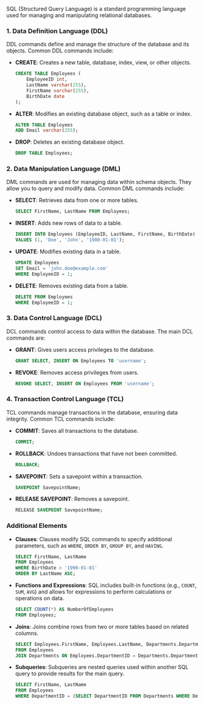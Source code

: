 SQL (Structured Query Language) is a standard programming language used for managing and manipulating relational databases. 

### 1. **Data Definition Language (DDL)**
DDL commands define and manage the structure of the database and its objects. Common DDL commands include:
- **CREATE**: Creates a new table, database, index, view, or other objects.
  ```sql
  CREATE TABLE Employees (
      EmployeeID int,
      LastName varchar(255),
      FirstName varchar(255),
      BirthDate date
  );
  ```
- **ALTER**: Modifies an existing database object, such as a table or index.
  ```sql
  ALTER TABLE Employees
  ADD Email varchar(255);
  ```
- **DROP**: Deletes an existing database object.
  ```sql
  DROP TABLE Employees;
  ```

### 2. **Data Manipulation Language (DML)**
DML commands are used for managing data within schema objects. They allow you to query and modify data. Common DML commands include:
- **SELECT**: Retrieves data from one or more tables.
  ```sql
  SELECT FirstName, LastName FROM Employees;
  ```
- **INSERT**: Adds new rows of data to a table.
  ```sql
  INSERT INTO Employees (EmployeeID, LastName, FirstName, BirthDate)
  VALUES (1, 'Doe', 'John', '1980-01-01');
  ```
- **UPDATE**: Modifies existing data in a table.
  ```sql
  UPDATE Employees
  SET Email = 'john.doe@example.com'
  WHERE EmployeeID = 1;
  ```
- **DELETE**: Removes existing data from a table.
  ```sql
  DELETE FROM Employees
  WHERE EmployeeID = 1;
  ```

### 3. **Data Control Language (DCL)**
DCL commands control access to data within the database. The main DCL commands are:
- **GRANT**: Gives users access privileges to the database.
  ```sql
  GRANT SELECT, INSERT ON Employees TO 'username';
  ```
- **REVOKE**: Removes access privileges from users.
  ```sql
  REVOKE SELECT, INSERT ON Employees FROM 'username';
  ```

### 4. **Transaction Control Language (TCL)**
TCL commands manage transactions in the database, ensuring data integrity. Common TCL commands include:
- **COMMIT**: Saves all transactions to the database.
  ```sql
  COMMIT;
  ```
- **ROLLBACK**: Undoes transactions that have not been committed.
  ```sql
  ROLLBACK;
  ```
- **SAVEPOINT**: Sets a savepoint within a transaction.
  ```sql
  SAVEPOINT SavepointName;
  ```
- **RELEASE SAVEPOINT**: Removes a savepoint.
  ```sql
  RELEASE SAVEPOINT SavepointName;
  ```

### Additional Elements

- **Clauses**: Clauses modify SQL commands to specify additional parameters, such as `WHERE`, `ORDER BY`, `GROUP BY`, and `HAVING`.
  ```sql
  SELECT FirstName, LastName
  FROM Employees
  WHERE BirthDate > '1990-01-01'
  ORDER BY LastName ASC;
  ```

- **Functions and Expressions**: SQL includes built-in functions (e.g., `COUNT`, `SUM`, `AVG`) and allows for expressions to perform calculations or operations on data.
  ```sql
  SELECT COUNT(*) AS NumberOfEmployees
  FROM Employees;
  ```

- **Joins**: Joins combine rows from two or more tables based on related columns.
  ```sql
  SELECT Employees.FirstName, Employees.LastName, Departments.DepartmentName
  FROM Employees
  JOIN Departments ON Employees.DepartmentID = Departments.DepartmentID;
  ```

- **Subqueries**: Subqueries are nested queries used within another SQL query to provide results for the main query.
  ```sql
  SELECT FirstName, LastName
  FROM Employees
  WHERE DepartmentID = (SELECT DepartmentID FROM Departments WHERE DepartmentName = 'HR');
  ```
